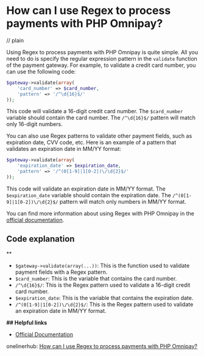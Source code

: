 # How can I use Regex to process payments with PHP Omnipay?
// plain

Using Regex to process payments with PHP Omnipay is quite simple. All you need to do is specify the regular expression pattern in the `validate` function of the payment gateway. For example, to validate a credit card number, you can use the following code:

```php
$gateway->validate(array(
    'card_number' => $card_number,
    'pattern' => '/^\d{16}$/'
));
```

This code will validate a 16-digit credit card number. The `$card_number` variable should contain the card number. The `/^\d{16}$/` pattern will match only 16-digit numbers.

You can also use Regex patterns to validate other payment fields, such as expiration date, CVV code, etc. Here is an example of a pattern that validates an expiration date in MM/YY format:

```php
$gateway->validate(array(
    'expiration_date' => $expiration_date,
    'pattern' => '/^(0[1-9]|1[0-2])\/\d{2}$/'
));
```

This code will validate an expiration date in MM/YY format. The `$expiration_date` variable should contain the expiration date. The `/^(0[1-9]|1[0-2])\/\d{2}$/` pattern will match only numbers in MM/YY format.

You can find more information about using Regex with PHP Omnipay in the [official documentation](https://github.com/thephpleague/omnipay-common/blob/master/src/Message/AbstractRequest.php#L743).

## Code explanation
**

- `$gateway->validate(array(...))`: This is the function used to validate payment fields with a Regex pattern.
- `$card_number`: This is the variable that contains the card number.
- `/^\d{16}$/`: This is the Regex pattern used to validate a 16-digit credit card number.
- `$expiration_date`: This is the variable that contains the expiration date.
- `/^(0[1-9]|1[0-2])\/\d{2}$/`: This is the Regex pattern used to validate an expiration date in MM/YY format.

**## Helpful links**

- [Official Documentation](https://github.com/thephpleague/omnipay-common/blob/master/src/Message/AbstractRequest.php#L743)

onelinerhub: [How can I use Regex to process payments with PHP Omnipay?](https://onelinerhub.com/php-omnipay/how-can-i-use-regex-to-process-payments-with-php-omnipay)